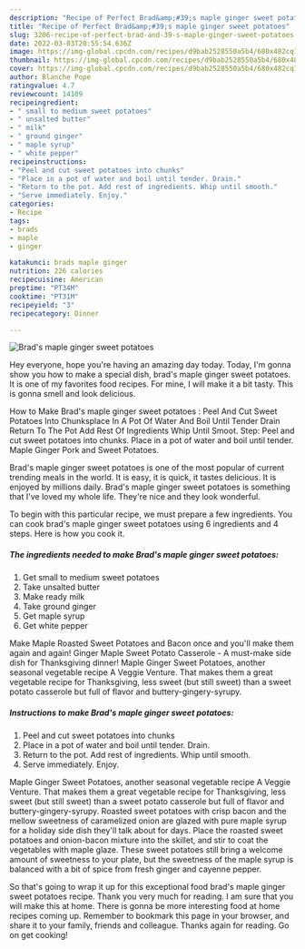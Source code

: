 ```yaml
---
description: "Recipe of Perfect Brad&amp;#39;s maple ginger sweet potatoes"
title: "Recipe of Perfect Brad&amp;#39;s maple ginger sweet potatoes"
slug: 3206-recipe-of-perfect-brad-and-39-s-maple-ginger-sweet-potatoes
date: 2022-03-03T20:55:54.636Z
image: https://img-global.cpcdn.com/recipes/d9bab2528550a5b4/680x482cq70/brads-maple-ginger-sweet-potatoes-recipe-main-photo.jpg
thumbnail: https://img-global.cpcdn.com/recipes/d9bab2528550a5b4/680x482cq70/brads-maple-ginger-sweet-potatoes-recipe-main-photo.jpg
cover: https://img-global.cpcdn.com/recipes/d9bab2528550a5b4/680x482cq70/brads-maple-ginger-sweet-potatoes-recipe-main-photo.jpg
author: Blanche Pope
ratingvalue: 4.7
reviewcount: 14109
recipeingredient:
- " small to medium sweet potatoes"
- " unsalted butter"
- " milk"
- " ground ginger"
- " maple syrup"
- " white pepper"
recipeinstructions:
- "Peel and cut sweet potatoes into chunks"
- "Place in a pot of water and boil until tender. Drain."
- "Return to the pot. Add rest of ingredients. Whip until smooth."
- "Serve immediately. Enjoy."
categories:
- Recipe
tags:
- brads
- maple
- ginger

katakunci: brads maple ginger 
nutrition: 226 calories
recipecuisine: American
preptime: "PT34M"
cooktime: "PT31M"
recipeyield: "3"
recipecategory: Dinner

---
```



![Brad&#39;s maple ginger sweet potatoes](https://img-global.cpcdn.com/recipes/d9bab2528550a5b4/680x482cq70/brads-maple-ginger-sweet-potatoes-recipe-main-photo.jpg)

Hey everyone, hope you're having an amazing day today. Today, I'm gonna show you how to make a special dish, brad&#39;s maple ginger sweet potatoes. It is one of my favorites food recipes. For mine, I will make it a bit tasty. This is gonna smell and look delicious.

How to Make Brad&#39;s maple ginger sweet potatoes : Peel And Cut Sweet Potatoes Into Chunksplace In A Pot Of Water And Boil Until Tender Drain Return To The Pot Add Rest Of Ingredients Whip Until Smoot. Step: Peel and cut sweet potatoes into chunks. Place in a pot of water and boil until tender. Maple Ginger Pork and Sweet Potatoes.

Brad&#39;s maple ginger sweet potatoes is one of the most popular of current trending meals in the world. It is easy, it is quick, it tastes delicious. It is enjoyed by millions daily. Brad&#39;s maple ginger sweet potatoes is something that I've loved my whole life. They're nice and they look wonderful.


To begin with this particular recipe, we must prepare a few ingredients. You can cook brad&#39;s maple ginger sweet potatoes using 6 ingredients and 4 steps. Here is how you cook it.

<!--inarticleads1-->

##### The ingredients needed to make Brad&#39;s maple ginger sweet potatoes:

1. Get  small to medium sweet potatoes
1. Take  unsalted butter
1. Make ready  milk
1. Take  ground ginger
1. Get  maple syrup
1. Get  white pepper


Make Maple Roasted Sweet Potatoes and Bacon once and you&#39;ll make them again and again! Ginger Maple Sweet Potato Casserole - A must-make side dish for Thanksgiving dinner! Maple Ginger Sweet Potatoes, another seasonal vegetable recipe A Veggie Venture. That makes them a great vegetable recipe for Thanksgiving, less sweet (but still sweet) than a sweet potato casserole but full of flavor and buttery-gingery-syrupy. 

<!--inarticleads2-->

##### Instructions to make Brad&#39;s maple ginger sweet potatoes:

1. Peel and cut sweet potatoes into chunks
1. Place in a pot of water and boil until tender. Drain.
1. Return to the pot. Add rest of ingredients. Whip until smooth.
1. Serve immediately. Enjoy.


Maple Ginger Sweet Potatoes, another seasonal vegetable recipe A Veggie Venture. That makes them a great vegetable recipe for Thanksgiving, less sweet (but still sweet) than a sweet potato casserole but full of flavor and buttery-gingery-syrupy. Roasted sweet potatoes with crisp bacon and the mellow sweetness of caramelized onion are glazed with pure maple syrup for a holiday side dish they&#39;ll talk about for days. Place the roasted sweet potatoes and onion-bacon mixture into the skillet, and stir to coat the vegetables with maple glaze. These sweet potatoes still bring a welcome amount of sweetness to your plate, but the sweetness of the maple syrup is balanced with a bit of spice from fresh ginger and cayenne pepper. 

So that's going to wrap it up for this exceptional food brad&#39;s maple ginger sweet potatoes recipe. Thank you very much for reading. I am sure that you will make this at home. There is gonna be more interesting food at home recipes coming up. Remember to bookmark this page in your browser, and share it to your family, friends and colleague. Thanks again for reading. Go on get cooking!
